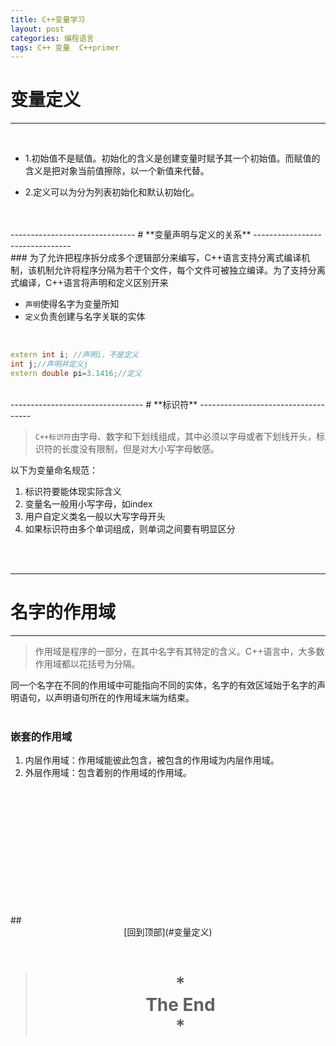 ```yaml
---
title: C++变量学习
layout: post
categories: 编程语言
tags: C++ 变量  C++primer
---
```

<span id="jump"></span>


#  **变量定义**
-----------------------------
<br/>

- 1.初始值不是赋值。初始化的含义是创建变量时赋予其一个初始值。而赋值的含义是把对象当前值擦除，以一个新值来代替。  

- 2.定义可以为分为列表初始化和默认初始化。  
<br/>
<br/>
-------------------------------
# **变量声明与定义的关系** 
--------------------------------
<br/>
### 为了允许把程序拆分成多个逻辑部分来编写，C++语言支持分离式编译机制，该机制允许将程序分隔为若干个文件，每个文件可被独立编译。为了支持分离式编译，C++语言将声明和定义区别开来   



- `声明`使得名字为变量所知
- `定义`负责创建与名字关联的实体
<br/>

``` c++
extern int i; //声明i，不是定义  
int j;//声明并定义j  
extern double pi=3.1416;//定义  
```
 <br/>
---------------------------------
# **标识符**  
------------------------------------
<br/>

 
>`C++标识符`由字母、数字和下划线组成，其中必须以字母或者下划线开头，标识符的长度没有限制，但是对大小写字母敏感。  

以下为变量命名规范：
1. 标识符要能体现实际含义
2. 变量名一般用小写字母，如index
3. 用户自定义类名一般以大写字母开头
4. 如果标识符由多个单词组成，则单词之间要有明显区分  
<br/>
<br/>
  
----------------------------------------
# 名字的作用域
----------------------------------------
  
  
>作用域是程序的一部分，在其中名字有其特定的含义。C++语言中，大多数作用域都以花括号为分隔。  


  
同一个名字在不同的作用域中可能指向不同的实体，名字的有效区域始于名字的声明语句，以声明语句所在的作用域末端为结束。  
<br/>
###  **嵌套的作用域**
1. 内层作用域：作用域能彼此包含，被包含的作用域为内层作用域。  
2. 外层作用域：包含着别的作用域的作用域。  
<br/>
<br/>
<br/>
<br/><br/><br/><br/><br/><br/><br/><br/><br/>  
##<center>[回到顶部](#变量定义)<center/>
<br/>

># *<center>The End<center> *